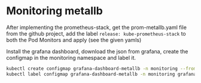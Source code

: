 # Monitoring metallb

After implementing the prometheus-stack, get the prom-metallb.yaml file from the github project, add the label ```release: kube-prometheus-stack``` to both the Pod Monitors and apply (see the given yamls)

Install the grafana dashboard, download the json from grafana, create the configmap in the monitoring namespace and label it.

```bash
kubectl create configmap grafana-dashboard-metallb -n monitoring --from-file=grafana-metallb.json
kubectl label configmap grafana-dashboard-metallb -n monitoring grafana_dashboard="1"
```
